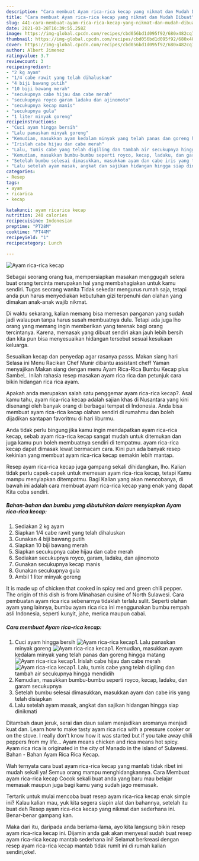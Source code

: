 ```yaml
---
description: "Cara membuat Ayam rica-rica kecap yang nikmat dan Mudah Dibuat"
title: "Cara membuat Ayam rica-rica kecap yang nikmat dan Mudah Dibuat"
slug: 441-cara-membuat-ayam-rica-rica-kecap-yang-nikmat-dan-mudah-dibuat
date: 2021-03-28T16:39:55.258Z
image: https://img-global.cpcdn.com/recipes/cbd056bd1d095f92/680x482cq70/ayam-rica-rica-kecap-foto-resep-utama.jpg
thumbnail: https://img-global.cpcdn.com/recipes/cbd056bd1d095f92/680x482cq70/ayam-rica-rica-kecap-foto-resep-utama.jpg
cover: https://img-global.cpcdn.com/recipes/cbd056bd1d095f92/680x482cq70/ayam-rica-rica-kecap-foto-resep-utama.jpg
author: Albert Jimenez
ratingvalue: 3.7
reviewcount: 3
recipeingredient:
- "2 kg ayam"
- "1/4 cabe rawit yang telah dihaluskan"
- "4 biji bawang putih"
- "10 biji bawang merah"
- "secukupnya cabe hijau dan cabe merah"
- "secukupnya royco garam ladaku dan ajinomoto"
- "secukupnya kecap manis"
- "secukupnya gula"
- "1 liter minyak goreng"
recipeinstructions:
- "Cuci ayam hingga bersih"
- "Lalu panaskan minyak goreng"
- "Kemudian, masukkan ayam kedalam minyak yang telah panas dan goreng hingga matang"
- "Irislah cabe hijau dan cabe merah"
- "Lalu, tumis cabe yang telah digiling dan tambah air secukupnya hingga mendidih"
- "Kemudian, masukkan bumbu-bumbu seperti royco, kecap, ladaku, dan garam secukupnya"
- "Setelah bumbu selesai dimasukkan, masukkan ayam dan cabe iris yang telah disiapkan"
- "Lalu setelah ayam masak, angkat dan sajikan hidangan hingga siap dinikmati"
categories:
- Resep
tags:
- ayam
- ricarica
- kecap

katakunci: ayam ricarica kecap 
nutrition: 240 calories
recipecuisine: Indonesian
preptime: "PT28M"
cooktime: "PT44M"
recipeyield: "1"
recipecategory: Lunch

---
```



![Ayam rica-rica kecap](https://img-global.cpcdn.com/recipes/cbd056bd1d095f92/680x482cq70/ayam-rica-rica-kecap-foto-resep-utama.jpg)

Sebagai seorang orang tua, mempersiapkan masakan menggugah selera buat orang tercinta merupakan hal yang membahagiakan untuk kamu sendiri. Tugas seorang  wanita Tidak sekedar mengurus rumah saja, tetapi anda pun harus menyediakan kebutuhan gizi terpenuhi dan olahan yang dimakan anak-anak wajib nikmat.

Di waktu  sekarang, kalian memang bisa memesan panganan yang sudah jadi walaupun tanpa harus susah membuatnya dulu. Tetapi ada juga lho orang yang memang ingin memberikan yang terenak bagi orang tercintanya. Karena, memasak yang dibuat sendiri akan jauh lebih bersih dan kita pun bisa menyesuaikan hidangan tersebut sesuai kesukaan keluarga. 

Sesuaikan kecap dan penyedap agar rasanya passs. Makan siang hari Selasa ini Menu Racikan Chef Munir dibantu assistant cheff Yaman menyajikan Makan siang dengan menu Ayam Rica-Rica Bumbu Kecap plus SambeL. Inilah rahasia resep masakan ayam rica rica dan petunjuk cara bikin hidangan rica rica ayam.

Apakah anda merupakan salah satu penggemar ayam rica-rica kecap?. Asal kamu tahu, ayam rica-rica kecap adalah sajian khas di Nusantara yang kini disenangi oleh banyak orang di berbagai tempat di Indonesia. Anda bisa membuat ayam rica-rica kecap olahan sendiri di rumahmu dan boleh dijadikan santapan favoritmu di hari liburmu.

Anda tidak perlu bingung jika kamu ingin mendapatkan ayam rica-rica kecap, sebab ayam rica-rica kecap sangat mudah untuk ditemukan dan juga kamu pun boleh membuatnya sendiri di tempatmu. ayam rica-rica kecap dapat dimasak lewat bermacam cara. Kini pun ada banyak resep kekinian yang membuat ayam rica-rica kecap semakin lebih mantap.

Resep ayam rica-rica kecap juga gampang sekali dihidangkan, lho. Kalian tidak perlu capek-capek untuk memesan ayam rica-rica kecap, tetapi Kamu mampu menyiapkan ditempatmu. Bagi Kalian yang akan mencobanya, di bawah ini adalah cara membuat ayam rica-rica kecap yang enak yang dapat Kita coba sendiri.

<!--inarticleads1-->

##### Bahan-bahan dan bumbu yang dibutuhkan dalam menyiapkan Ayam rica-rica kecap:

1. Sediakan 2 kg ayam
1. Siapkan 1/4 cabe rawit yang telah dihaluskan
1. Gunakan 4 biji bawang putih
1. Siapkan 10 biji bawang merah
1. Siapkan secukupnya cabe hijau dan cabe merah
1. Sediakan secukupnya royco, garam, ladaku, dan ajinomoto
1. Gunakan secukupnya kecap manis
1. Gunakan secukupnya gula
1. Ambil 1 liter minyak goreng


It is made up of chicken that cooked in spicy red and green chili pepper. The origin of this dish is from Minahasan cuisine of North Sulawesi. Cara pembuatan ayam rica rica sebenarnya tidaklah terlalu sulit. Seperti olahan ayam yang lainnya, bumbu ayam rica rica ini menggunakan bumbu rempah asli Indonesia, seperti kunyit, jahe, merica maupun cabai. 

<!--inarticleads2-->

##### Cara membuat Ayam rica-rica kecap:

1. Cuci ayam hingga bersih
<img src="https://img-global.cpcdn.com/steps/a72464cc486d6c76/160x128cq70/ayam-rica-rica-kecap-langkah-memasak-1-foto.jpg" alt="Ayam rica-rica kecap">1. Lalu panaskan minyak goreng
<img src="https://img-global.cpcdn.com/steps/5255cc48957fe490/160x128cq70/ayam-rica-rica-kecap-langkah-memasak-2-foto.jpg" alt="Ayam rica-rica kecap">1. Kemudian, masukkan ayam kedalam minyak yang telah panas dan goreng hingga matang
<img src="https://img-global.cpcdn.com/steps/64d8fa6891858f02/160x128cq70/ayam-rica-rica-kecap-langkah-memasak-3-foto.jpg" alt="Ayam rica-rica kecap">1. Irislah cabe hijau dan cabe merah
<img src="https://img-global.cpcdn.com/steps/e03a34214a52136f/160x128cq70/ayam-rica-rica-kecap-langkah-memasak-4-foto.jpg" alt="Ayam rica-rica kecap">1. Lalu, tumis cabe yang telah digiling dan tambah air secukupnya hingga mendidih
1. Kemudian, masukkan bumbu-bumbu seperti royco, kecap, ladaku, dan garam secukupnya
1. Setelah bumbu selesai dimasukkan, masukkan ayam dan cabe iris yang telah disiapkan
1. Lalu setelah ayam masak, angkat dan sajikan hidangan hingga siap dinikmati


Ditambah daun jeruk, serai dan daun salam menjadikan aromanya menjadi kuat dan. Learn how to make tasty ayam rica rica with a pressure cooker or on the stove. I really don&#39;t know how it was started but if you take away chili peppers from my life… Ayam means chicken and rica means hot spicy. Ayam rica rica is originated in the city of Manado in the island of Sulawesi. Bahan - Bahan Ayam Rica Rica Kecap. 

Wah ternyata cara buat ayam rica-rica kecap yang mantab tidak ribet ini mudah sekali ya! Semua orang mampu menghidangkannya. Cara Membuat ayam rica-rica kecap Cocok sekali buat anda yang baru mau belajar memasak maupun juga bagi kamu yang sudah jago memasak.

Tertarik untuk mulai mencoba buat resep ayam rica-rica kecap enak simple ini? Kalau kalian mau, yuk kita segera siapin alat dan bahannya, setelah itu buat deh Resep ayam rica-rica kecap yang nikmat dan sederhana ini. Benar-benar gampang kan. 

Maka dari itu, daripada anda berlama-lama, ayo kita langsung bikin resep ayam rica-rica kecap ini. Dijamin anda gak akan menyesal sudah buat resep ayam rica-rica kecap mantab sederhana ini! Selamat berkreasi dengan resep ayam rica-rica kecap mantab tidak rumit ini di rumah kalian sendiri,oke!.

